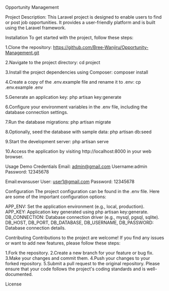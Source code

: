 Opportunity Management

Project Description: 
This Laravel project is designed to enable users to find or post job opportunities. It provides a user-friendly platform and is built using the Laravel framework.

Installation
To get started with the project, follow these steps:

1.Clone the repository:
https://github.com/Bree-Wanjiru/Opportunity-Management.git

2.Navigate to the project directory:
cd project

3.Install the project dependencies using Composer:
composer install

4.Create a copy of the .env.example file and rename it to .env:
cp .env.example .env

5.Generate an application key:
php artisan key:generate

6.Configure your environment variables in the .env file, including the database connection settings.

7.Run the database migrations:
php artisan migrate

8.Optionally, seed the database with sample data:
php artisan db:seed

9.Start the development server:
php artisan serve

10.Access the application by visiting http://localhost:8000 in your web browser.

Usage
Demo Credentials
Email: admin@gmail.com
Username:admin
Password: 12345678

Email:evansuser
User: user1@gmail.com
Password: 12345678

Configuration
The project configuration can be found in the .env file. Here are some of the important configuration options:

APP_ENV: Set the application environment (e.g., local, production).
APP_KEY: Application key generated using php artisan key:generate.
DB_CONNECTION: Database connection driver (e.g., mysql, pgsql, sqlite).
DB_HOST, DB_PORT, DB_DATABASE, DB_USERNAME, DB_PASSWORD: Database connection details.

Contributing
Contributions to the project are welcome! If you find any issues or want to add new features, please follow these steps:

1.Fork the repository.
2.Create a new branch for your feature or bug fix.
3.Make your changes and commit them.
4.Push your changes to your forked repository.
5.Submit a pull request to the original repository.
Please ensure that your code follows the project's coding standards and is well-documented.

License


